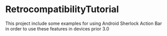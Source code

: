 RetrocompatibilityTutorial
==========================

This project include some examples for using Android Sherlock Action Bar in order to use these features in devices prior 3.0